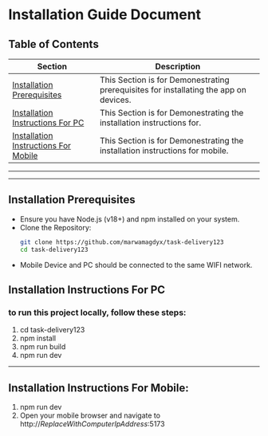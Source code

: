 # **Installation Guide Document**

## Table of Contents
| Section | Description |
| ----------- | ----------- |
| [Installation Prerequisites](#installation-prerequisites)| This Section is for Demonestrating prerequisites for installating the app on devices. |
| [Installation Instructions For PC](#installation-instructions-for-pc)| This Section is for Demonestrating the installation instructions for. |
| [Installation Instructions For Mobile](#installation-instructions-for-mobile)| This Section is for Demonestrating the installation instructions for mobile. |

---
---

## Installation Prerequisites
- Ensure you have Node.js (v18+) and npm installed on your system.
- Clone the Repository:
   ```bash
   git clone https://github.com/marwamagdyx/task-delivery123
   cd task-delivery123
   ```
- Mobile Device and PC should be connected to the same WIFI network.

## Installation Instructions For PC

### to run this project locally, follow these steps:
1. cd task-delivery123
2. npm install
3. npm run build
3. npm run dev

---

## Installation Instructions For Mobile:
1. npm run dev
2. Open your mobile browser and navigate to http://$ReplaceWithComputerIpAddress$:5173

